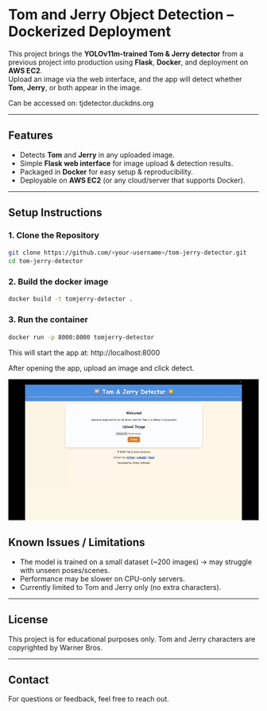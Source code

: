 # Tom and Jerry Object Detection – Dockerized Deployment

This project brings the **YOLOv11m-trained Tom & Jerry detector** from a previous project into production using **Flask**, **Docker**, and deployment on **AWS EC2**.  
Upload an image via the web interface, and the app will detect whether **Tom**, **Jerry**, or both appear in the image.  

Can be accessed on: tjdetector.duckdns.org

---

## Features
- Detects **Tom** and **Jerry** in any uploaded image.  
- Simple **Flask web interface** for image upload & detection results.  
- Packaged in **Docker** for easy setup & reproducibility.  
- Deployable on **AWS EC2** (or any cloud/server that supports Docker).  

---

## Setup Instructions

### 1. Clone the Repository
```bash
git clone https://github.com/<your-username>/tom-jerry-detector.git
cd tom-jerry-detector
```
### 2. Build the docker image
```bash
docker build -t tomjerry-detector .
```

### 3. Run the container
```bash
docker run -p 8000:8000 tomjerry-detector
```

This will start the app at: http://localhost:8000

After opening the app, upload an image and click detect.

![App Demo](guide.gif)

## Known Issues / Limitations
- The model is trained on a small dataset (~200 images) → may struggle with unseen poses/scenes.
- Performance may be slower on CPU-only servers.
- Currently limited to Tom and Jerry only (no extra characters).

---
## License
This project is for educational purposes only. Tom and Jerry characters are copyrighted by Warner Bros.

---
## Contact
For questions or feedback, feel free to reach out.


